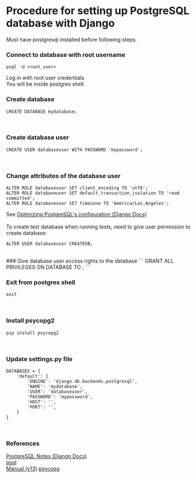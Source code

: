 # Procedure for setting up PostgreSQL database with Django

Must have postgresql installed before following steps.

### Connect to database with root username
```
psql -U <root_user>
```
Log in with root user credentials.  
You will be inside postgres shell.
<br>

### Create database
```
CREATE DATABASE mydatabase;
```
<br>

### Create database user
```
CREATE USER databaseuser WITH PASSWORD 'mypassword';
```
<br>

### Change attributes of the database user
```
ALTER ROLE databaseuser SET client_encoding TO 'utf8';
ALTER ROLE databaseuser SET default_transaction_isolation TO 'read committed';
ALTER ROLE databaseuser SET timezone TO 'America/Los_Angeles';
```
See [Optimizing PostgreSQL's configuration (Django Docs)](https://docs.djangoproject.com/en/3.0/ref/databases/#postgresql-notes)
<br>
<br>
To create test database when running tests, need to give user permission to create database:
```
ALTER USER databaseuser CREATEDB;
```
<br>
### Give database user access rights to the database
```
GRANT ALL PRIVILEGES ON DATABASE <database_name> TO <user_name>;
```
<br>

### Exit from postgres shell
```
exit
```
<br>

### Install psycopg2
```
pip install psycopg2
```
<br>

### Update settings.py file
```
DATABASES = {
    'default': {
        'ENGINE': 'django.db.backends.postgresql',
        'NAME': 'mydatabase',
        'USER': 'databaseuser', 
        'PASSWORD': 'mypassword',
        'HOST': '',
        'PORT': '',
    }
}
```
<br>

### References
[PostgreSQL Notes (Django Docs)](https://docs.djangoproject.com/en/3.1/ref/databases/#postgresql-notes)  
[psql](https://www.postgresql.org/docs/13/app-psql.html)  
[Manual (v13)](https://www.postgresql.org/docs/13/index.html)
[psycopg](https://www.psycopg.org/)